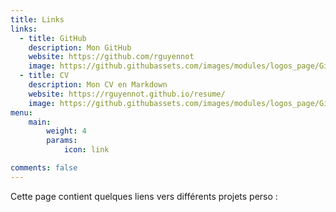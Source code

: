 ```yaml
---
title: Links
links:
  - title: GitHub
    description: Mon GitHub
    website: https://github.com/rguyennot
    image: https://github.githubassets.com/images/modules/logos_page/GitHub-Mark.png
  - title: CV
    description: Mon CV en Markdown
    website: https://rguyennot.github.io/resume/
    image: https://github.githubassets.com/images/modules/logos_page/GitHub-Mark.png
menu:
    main: 
        weight: 4
        params:
            icon: link

comments: false
---
```


Cette page contient quelques liens vers différents projets perso :  
